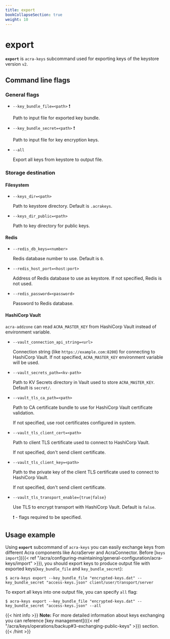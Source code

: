 ```yaml
---
title: export
bookCollapseSection: true
weight: 10
---
```


# export

**`export`** is `acra-keys` subcommand used for exporting keys of the keystore version `v2`.

## Command line flags

### General flags

* `--key_bundle_file=<path>` ❗

  Path to input file for exported key bundle.

* `--key_bundle_secret=<path>` ❗

  Path to input file for key encryption keys.

* `--all`

  Export all keys from keystore to output file.

### Storage destination

#### Filesystem

* `--keys_dir=<path>`

  Path to keystore directory. Default is `.acrakeys`.

* `--keys_dir_public=<path>`

  Path to key directory for public keys.


#### Redis

* `--redis_db_keys=<number>`

  Redis database number to use.
  Default is `0`.
  <!-- `acra-server -help` says default is `-1` but in `cmd/redis.go` I see `redisDefaultDB = 0` -->
  <!-- this var is also used as default value for the flag, where's the truth? -->

* `--redis_host_port=<host:port>`

  Address of Redis database to use as keystore.
  If not specified, Redis is not used.

* `--redis_password=<password>`

  Password to Redis database.


#### HashiCorp Vault

`acra-addzone` can read `ACRA_MASTER_KEY` from HashiCorp Vault instead of environment variable.

* `--vault_connection_api_string=<url>`

  Connection string (like `https://example.com:8200`) for connecting to HashiCorp Vault.
  If not specified, `ACRA_MASTER_KEY` environment variable will be used.

* `--vault_secrets_path=<kv-path>`

  Path to KV Secrets directory in Vault used to store `ACRA_MASTER_KEY`.
  Default is `secret/`.

* `--vault_tls_ca_path=<path>`

  Path to CA certificate bundle to use for HashiCorp Vault certificate validation.

  If not specified, use root certificates configured in system.

* `--vault_tls_client_cert=<path>`

  Path to client TLS certificate used to connect to HashiCorp Vault.

  If not specified, don't send client certificate.

* `--vault_tls_client_key=<path>`

  Path to the private key of the client TLS certificate used to connect to HashiCorp Vault.

  If not specified, don't send client certificate.

* `--vault_tls_transport_enable={true|false}`

  Use TLS to encrypt transport with HashiCorp Vault.
  Default is `false`.

  ❗ - flags required to be specified.


## Usage example

Using **`export`** subcommand of `acra-keys` you can easily exchange keys from different Acra components like AcraServer and AcraConnector.
Before [`keys import`]({{< ref "/acra/configuring-maintaining/general-configuration/acra-keys/import" >}}), you should export keys to produce output file with exported keys(`key_bundle_file` and `key_bundle_secret`):

```
$ acra-keys export --key_bundle_file "encrypted-keys.dat" --key_bundle_secret "access-keys.json" client/user/transport/server
```

To export all keys into one output file, you can specify `all` flag:

```
$ acra-keys export --key_bundle_file "encrypted-keys.dat" --key_bundle_secret "access-keys.json" --all
```

{{< hint info >}}
**Note:**
For more detailed information about keys exchanging you can reference [key management]({{< ref "/acra/keys/operations/backup#3-exchanging-public-keys" >}}) section.
{{< /hint >}}


